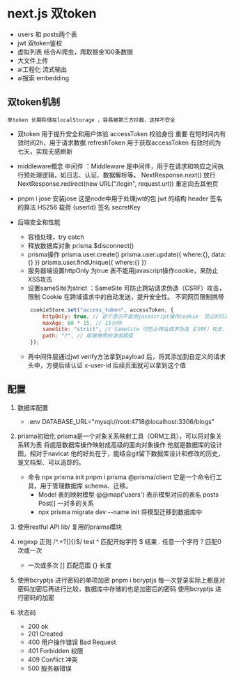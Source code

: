 # next.js  双token
- users 和 posts两个表
- jwt 双token鉴权
- 虚拟列表
    结合AI爬虫，爬取掘金100条数据
- 大文件上传
- ai工程化
    流式输出
- ai搜索
    embedding

## 双token机制
    单token 长期存储在localStorage ，容易被第三方拦截，这样不安全 
- 双token  用于提升安全和用户体验
    accessToken 校验身份 重要 在短时间内有效时间2h，用于请求数据
    refreshToken 用于获取accessToken 有效时间为七天，实现无感刷新 

- middleware概念
    中间件 ：Middleware 是中间件，用于在请求和响应之间执行预处理逻辑，如日志、认证、数据解析等。
    NextResponse.next() 放行
    NextResponse.redirect(new URL("/login", request.url)) 重定向去其他页

-  pnpm i jose 安装jose 这是node中用于处理jwt的包
    jwt 的结构
        header 签名的算法 HS256
        载荷 {userId}
        签名 
            secretKey 
- 后端安全和性能
    - 容错处理，try catch
    - 释放数据库对象 prisma.$disconnect()
    - prisma操作
        prisma.user.create()
        prisma.user.update({
            where:{},
            data:{}
        })
        prisma.user.findUnique({
            where:{}
        })
    - 服务器端设置httpOnly 为true 表不能用javascript操作cookie，来防止XSS攻击
    - 设置sameSite为strict ：SameSite 可防止跨站请求伪造（CSRF）攻击，限制 Cookie 在跨域请求中的自动发送，提升安全性。 不同网页限制携带
    ```js  
        cookieStore.set("access_token", accessToken, {
            httpOnly: true, // 这个表示不能用javascript操作cookie  防止XSS攻击（通过js获取cookie）
            maxAge: 60 * 15, // 15分钟
            sameSite: "strict", // SameSite 可防止跨站请求伪造（CSRF）攻击，限制 Cookie 在跨域请求中的自动发送，提升安全性。
            path: "/", // 能够携带的请求路径
        });
    ```
    - 再中间件层通过jwt verify方法拿到payload 后，将其添加到自定义的请求头中，方便后续认证
        x-user-id
        后续页面就可以拿到这个值


## 配置
1. 数据库配置
    - .env
        DATABASE_URL="mysql://root:4718@localhost:3306/blogs"
2. prisma初始化
    prisma是一个对象关系映射工具（ORM工具），可以将对象关系转为表
    将底层数据库操作映射成高级的面向对象操作
    他就是数据库的设计图，相对于navicat 他的好处在于，能结合git留下数据库设计和修改的历史，是文档型、可以追踪的。
    - 命令
        npx prisma init
        pnpm i prisma @prisma/client 它是一个命令行工具，用于管理数据库 schema、迁移。
        - Model 表的映射模型
            @@map('users') 表示模型对应的表名
            posts Post[] 一对多的关系
        - npx prisma migrate dev --name init 将模型迁移到数据库中
    
3. 使用restful API
    lib/ 复用的praima模块

4. regexp
    正则
    /^.+?[]{}$/ test
    ^ 匹配开始字符 $ 结束 
    . 任意一个字符
    ? 匹配0次或一次
    + 一次或多次
    [] 匹配范围
    {} 长度  

5. 使用bcryptjs 进行密码的单项加密
    pnpm i bcryptjs
    每一次登录实际上都是对密码加密后再进行比较，数据库中存储的也是加密后的密码
    使用bcryptjs 进行密码的加密
6. 状态码
    - 200 ok
    - 201 Created
    - 400 用户操作错误 Bad Request
    - 401 Forbidden 权限
    - 409 Conflict 冲突
    - 500 服务器错误
